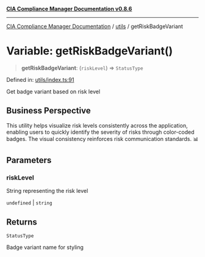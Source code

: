 [**CIA Compliance Manager Documentation v0.8.6**](../../README.md)

***

[CIA Compliance Manager Documentation](../../modules.md) / [utils](../README.md) / getRiskBadgeVariant

# Variable: getRiskBadgeVariant()

> **getRiskBadgeVariant**: (`riskLevel`) => `StatusType`

Defined in: [utils/index.ts:91](https://github.com/Hack23/cia-compliance-manager/blob/050a250237d6f621490781dbdf95155919f35aed/src/utils/index.ts#L91)

Get badge variant based on risk level

## Business Perspective

This utility helps visualize risk levels consistently across the application,
enabling users to quickly identify the severity of risks through color-coded
badges. The visual consistency reinforces risk communication standards. 📊

## Parameters

### riskLevel

String representing the risk level

`undefined` | `string`

## Returns

`StatusType`

Badge variant name for styling
